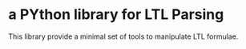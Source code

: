 a PYthon library for LTL Parsing
==========================================

This library provide a minimal set of tools to manipulate LTL formulae.
